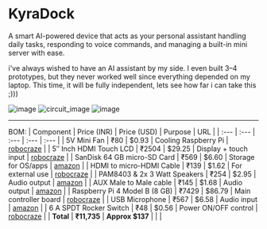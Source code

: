 # KyraDock
A smart AI-powered device that acts as your personal assistant handling daily tasks, responding to voice commands, and managing a built-in mini server with ease.

i've always wished to have an AI assistant by my side. I even built 3–4 prototypes, but they never worked well since everything depended on my laptop. This time, it will be fully independent, lets see how far i can take this ;)))

![image](https://github.com/user-attachments/assets/847d73e6-36cc-4ed2-a811-5bd93344610f)
![circuit_image](https://github.com/user-attachments/assets/afa9accb-38dd-4b0b-ab45-64b769153a92)
![image](https://github.com/user-attachments/assets/03c074bd-53fd-4274-bc67-7f8b21d9e39f)


--------------------------------------------------------------------------------------------------
BOM:
| Component | Price (INR) | Price (USD) | Purpose | URL |
| :--- | :--- | :--- | :--- | :--- |
| 5V Mini Fan | ₹80 | $0.93 | Cooling Raspberry Pi | [robocraze](https://robocraze.com/products/5v-mini-fan-for-raspberry-pi?variant=40192541982873) |
| 5″ Inch HDMI Touch LCD | ₹2504 | $29.25 | Display + touch input | [robocraze](https://robocraze.com/products/5-inch-lcd-hdmi-touch-screen-display-tft-lcd-panel-module?variant=40193802895513) |
| SanDisk 64 GB micro-SD Card | ₹569 | $6.60 | Storage for OS/apps | [amazon](https://amzn.in/d/4g1hGiB) |
| HDMI to micro-HDMI Cable | ₹139 | $1.62 | For external use | [robocraze](https://robocraze.com/products/hdmi-to-micro-hdmi-cable?variant=40193636597913) |
| PAM8403 & 2x 3 Watt Speakers | ₹254 | $2.95 | Audio output | [amazon](https://amzn.in/d/0MeOyw5) |
| AUX Male to Male cable | ₹145 | $1.68 | Audio output | [amazon](https://amzn.in/d/6R74bOm) |
| Raspberry Pi 4 Model B (8 GB) | ₹7429 | $86.79 | Main controller board | [robocraze](https://robocraze.com/products/raspberry-pi-4-model-b-8-gb-ram?variant=40193825308825) |
| USB Microphone | ₹567 | $6.58 | Audio input | [amazon](https://amzn.in/d/2ZB8z9S) |
| 6 A SPDT Rocker Switch | ₹48 | $0.56 | Power ON/OFF control | [robocraze](https://robocraze.com/products/6-a-250v-3-pin-spdt-on-off-rocker-switch-jl-mrs-102-bk?variant=43223637393632) |
| **Total** | **₹11,735** | **Approx $137** | | |
